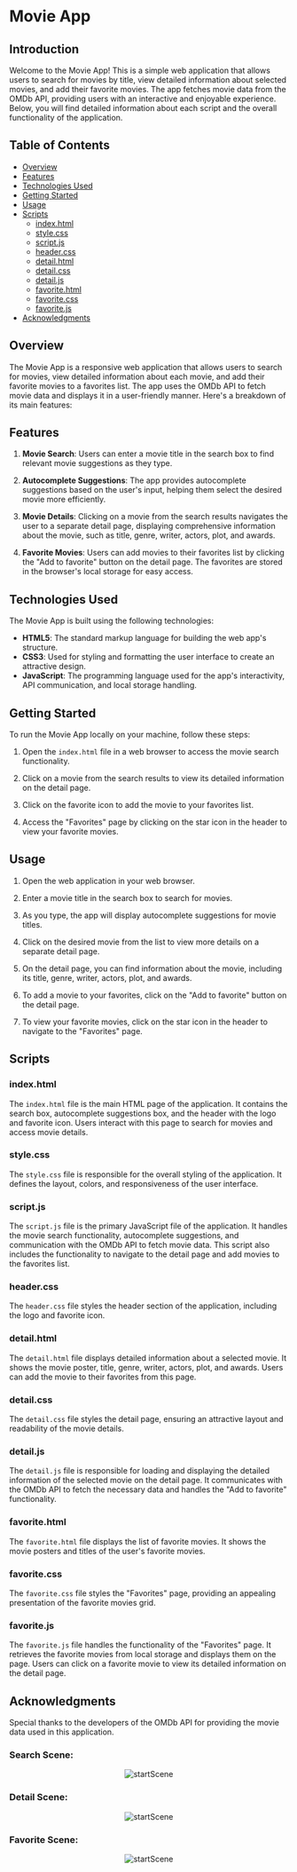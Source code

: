 # Movie App

## Introduction

Welcome to the Movie App! This is a simple web application that allows users to search for movies by title, view detailed information about selected movies, and add their favorite movies. The app fetches movie data from the OMDb API, providing users with an interactive and enjoyable experience. Below, you will find detailed information about each script and the overall functionality of the application.

## Table of Contents

- [Overview](#overview)
- [Features](#features)
- [Technologies Used](#technologies-used)
- [Getting Started](#getting-started)
- [Usage](#usage)
- [Scripts](#scripts)
  - [index.html](#indexhtml)
  - [style.css](#stylecss)
  - [script.js](#scriptjs)
  - [header.css](#headercss)
  - [detail.html](#detailhtml)
  - [detail.css](#detailcss)
  - [detail.js](#detailjs)
  - [favorite.html](#favoritehtml)
  - [favorite.css](#favoritecss)
  - [favorite.js](#favoritejs)
- [Acknowledgments](#acknowledgments)

## Overview

The Movie App is a responsive web application that allows users to search for movies, view detailed information about each movie, and add their favorite movies to a favorites list. The app uses the OMDb API to fetch movie data and displays it in a user-friendly manner. Here's a breakdown of its main features:

## Features

1. **Movie Search**: Users can enter a movie title in the search box to find relevant movie suggestions as they type.

2. **Autocomplete Suggestions**: The app provides autocomplete suggestions based on the user's input, helping them select the desired movie more efficiently.

3. **Movie Details**: Clicking on a movie from the search results navigates the user to a separate detail page, displaying comprehensive information about the movie, such as title, genre, writer, actors, plot, and awards.

4. **Favorite Movies**: Users can add movies to their favorites list by clicking the "Add to favorite" button on the detail page. The favorites are stored in the browser's local storage for easy access.

## Technologies Used

The Movie App is built using the following technologies:

- **HTML5**: The standard markup language for building the web app's structure.
- **CSS3**: Used for styling and formatting the user interface to create an attractive design.
- **JavaScript**: The programming language used for the app's interactivity, API communication, and local storage handling.

## Getting Started

To run the Movie App locally on your machine, follow these steps:

1. Open the `index.html` file in a web browser to access the movie search functionality.

2. Click on a movie from the search results to view its detailed information on the detail page.

3. Click on the favorite icon to add the movie to your favorites list.

4. Access the "Favorites" page by clicking on the star icon in the header to view your favorite movies.

## Usage

1. Open the web application in your web browser.

2. Enter a movie title in the search box to search for movies.

3. As you type, the app will display autocomplete suggestions for movie titles.

4. Click on the desired movie from the list to view more details on a separate detail page.

5. On the detail page, you can find information about the movie, including its title, genre, writer, actors, plot, and awards.

6. To add a movie to your favorites, click on the "Add to favorite" button on the detail page.

7. To view your favorite movies, click on the star icon in the header to navigate to the "Favorites" page.

## Scripts

### index.html

The `index.html` file is the main HTML page of the application. It contains the search box, autocomplete suggestions box, and the header with the logo and favorite icon. Users interact with this page to search for movies and access movie details.

### style.css

The `style.css` file is responsible for the overall styling of the application. It defines the layout, colors, and responsiveness of the user interface.

### script.js

The `script.js` file is the primary JavaScript file of the application. It handles the movie search functionality, autocomplete suggestions, and communication with the OMDb API to fetch movie data. This script also includes the functionality to navigate to the detail page and add movies to the favorites list.

### header.css

The `header.css` file styles the header section of the application, including the logo and favorite icon.

### detail.html

The `detail.html` file displays detailed information about a selected movie. It shows the movie poster, title, genre, writer, actors, plot, and awards. Users can add the movie to their favorites from this page.

### detail.css

The `detail.css` file styles the detail page, ensuring an attractive layout and readability of the movie details.

### detail.js

The `detail.js` file is responsible for loading and displaying the detailed information of the selected movie on the detail page. It communicates with the OMDb API to fetch the necessary data and handles the "Add to favorite" functionality.

### favorite.html

The `favorite.html` file displays the list of favorite movies. It shows the movie posters and titles of the user's favorite movies.

### favorite.css

The `favorite.css` file styles the "Favorites" page, providing an appealing presentation of the favorite movies grid.

### favorite.js

The `favorite.js` file handles the functionality of the "Favorites" page. It retrieves the favorite movies from local storage and displays them on the page. Users can click on a favorite movie to view its detailed information on the detail page.

## Acknowledgments

Special thanks to the developers of the OMDb API for providing the movie data used in this application.

### Search Scene:
<p align="center">
  <img src="https://github.com/aboutalis/MovieApp/assets/132292767/d8313d52-c35c-4ec9-978a-456f2de9220a" alt="startScene">
</p>

### Detail Scene:
<p align="center">
  <img src="https://github.com/aboutalis/MovieApp/assets/132292767/6937a87d-1a24-4c8c-a112-fe40d8a230af" alt="startScene">
</p>

### Favorite Scene:
<p align="center">
  <img src="https://github.com/aboutalis/MovieApp/assets/132292767/4fd693a0-1030-4f66-99ee-f40ec9a57a65" alt="startScene">
